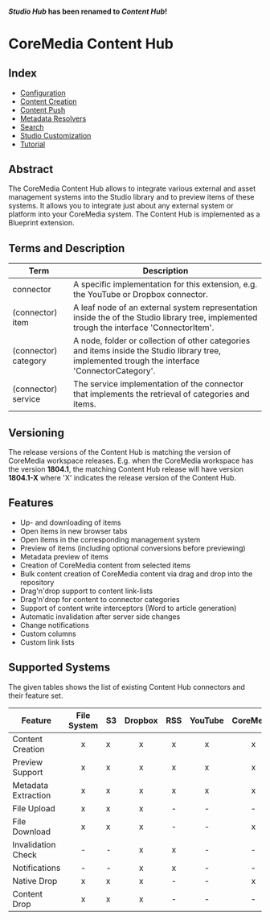 #### _Studio Hub_ has been renamed to _Content Hub_!

# CoreMedia Content Hub

## Index

* [Configuration](https://github.com/CoreMedia/coremedia-studio-hub/blob/master/documentation/Configuration.md)
* [Content Creation](https://github.com/CoreMedia/coremedia-studio-hub/blob/master/documentation/Content-Creation.md)
* [Content Push](https://github.com/CoreMedia/coremedia-studio-hub/blob/master/documentation/Content-Push.md)
* [Metadata Resolvers](https://github.com/CoreMedia/coremedia-studio-hub/blob/master/documentation/Metadata-Resolvers.md)
* [Search](https://github.com/CoreMedia/coremedia-studio-hub/blob/master/documentation/Search.md)
* [Studio Customization](https://github.com/CoreMedia/coremedia-studio-hub/blob/master/documentation/Studio-Customization.md)
* [Tutorial](https://github.com/CoreMedia/coremedia-studio-hub/blob/master/documentation/Tutorial.md)

## Abstract

The CoreMedia Content Hub allows to integrate various external
and asset management systems into the Studio library and to preview items of these systems.
It allows you to integrate just about any external system or platform into your CoreMedia system.
The Content Hub is implemented as a Blueprint extension.


## Terms and Description


| Term | Description |
| ---- | ----------- |
| connector | A specific implementation for this extension, e.g. the YouTube or Dropbox connector. |
| (connector) item | A leaf node of an external system representation inside the of the Studio library tree, implemented trough the interface 'ConnectorItem'. |
| (connector) category | A node, folder or collection of other categories and items inside the Studio library tree, implemented trough the interface 'ConnectorCategory'. |
| (connector) service | The service implementation of the connector that implements the retrieval of categories and items. |

## Versioning

The release versions of the Content Hub is matching the version of CoreMedia workspace releases.
E.g. when the CoreMedia workspace has the version __1804.1__, the matching Content Hub release will have
version __1804.1-X__ where 'X' indicates the release version of the Content Hub.

## Features

 * Up- and downloading of items
 * Open items in new browser tabs
 * Open items in the corresponding management system
 * Preview of items (including optional conversions before previewing)
 * Metadata preview of items
 * Creation of CoreMedia content from selected items
 * Bulk content creation of CoreMedia content via drag and drop into the repository
 * Drag'n'drop support to content link-lists
 * Drag'n'drop for content to connector categories
 * Support of content write interceptors (Word to article generation)
 * Automatic invalidation after server side changes
 * Change notifications
 * Custom columns
 * Custom link lists


## Supported Systems

The given tables shows the list of existing Content Hub connectors and their feature set.


| Feature              | File System | S3  | Dropbox |  RSS | YouTube | CoreMedia | Canto Cumulus | Cloudinary | Navigation | Typeform | Instagram | Scene 7 |
| -------------------- |:-----------:|:--- |:-------:|:----:|:-------:|:---------:|:-------------:|:----------:|:----------:|:--------:|:--------:|:--------:|
| Content Creation     |     x       |  x  |    x    |  x   |    x    |     x     |        x      |     x      |     -      |     x    |     x    |     x    |
| Preview Support      |     x       |  x  |    x    |  x   |    x    |     x     |        x      |     x      |     x      |     -    |     x    |     x    | 
| Metadata Extraction  |     x       |  x  |    x    |  x   |    x    |     x     |        x      |     x      |     x      |     -    |     -    |     -    |
| File Upload          |     x       |  x  |    x    |  -   |    -    |     -     |        x      |     x      |     -      |     -    |     -    |     -    |
| File Download        |     x       |  x  |    x    |  -   |    -    |     x     |        x      |     x      |     -      |     -    |     x    |     x    |
| Invalidation Check   |     -       |  -  |    x    |  x   |    -    |     -     |        -      |     -      |     -      |     -    |     -    |     -    |
| Notifications        |     -       |  -  |    x    |  x   |    -    |     -     |        -      |     -      |     -      |     -    |     -    |     -    |
| Native Drop          |     x       |  x  |    x    |  -   |    -    |     x     |        x      |     x      |     -      |     -    |     -    |     -    |
| Content Drop         |     x       |  x  |    x    |  -   |    -    |     -     |        x      |     x      |     x      |     -    |     -    |     -    |

